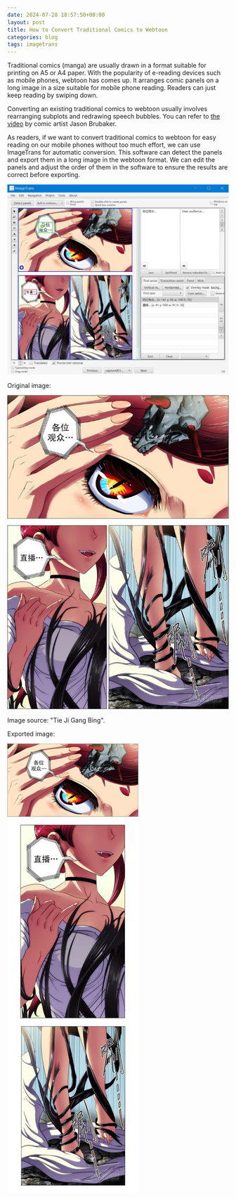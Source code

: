 ```yaml
---
date: 2024-07-28 18:57:50+08:00
layout: post
title: How to Convert Traditional Comics to Webtoon
categories: blog
tags: imagetrans
---
```


Traditional comics (manga) are usually drawn in a format suitable for printing on A5 or A4 paper. With the popularity of e-reading devices such as mobile phones, webtoon has comes up. It arranges comic panels on a long image in a size suitable for mobile phone reading. Readers can just keep reading by swiping down.

Converting an existing traditional comics to webtoon usually involves rearranging subplots and redrawing speech bubbles. You can refer to [the video](https://www.youtube.com/watch?v=NN8brEkMRv4) by comic artist Jason Brubaker.

As readers, if we want to convert traditional comics to webtoon for easy reading on our mobile phones without too much effort, we can use ImageTrans for automatic conversion. This software can detect the panels and export them in a long image in the webtoon format. We can edit the panels and adjust the order of them in the software to ensure the results are correct before exporting.

![Panel detection](/album/panel-detection/imagetrans-panel-detection.jpg)

Original image:

![Original image](/album/panel-detection/original.jpg)

Image source: "Tie Ji Gang Bing".

Exported image:

![Exported image:](/album/panel-detection/converted.jpg)


